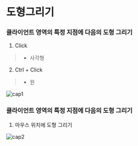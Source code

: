 # 도형그리기

### 클라이언트 영역의 특정 지점에 다음의 도형 그리기
1. Click
> * 사각형

2. Ctrl + Click
> * 원

![cap1](https://user-images.githubusercontent.com/55019081/165255831-c1c9bdd4-272a-4630-b370-f1b0e42458d3.GIF)

### 클라이언트 영역의 특정 지점에 다음의 도형 그리기
1. 마우스 위치에 도형 그리기

![cap2](https://user-images.githubusercontent.com/55019081/165488110-f9146cfb-0e2b-468f-a492-7cd4c7754873.GIF)
